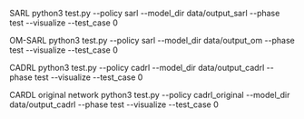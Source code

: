 SARL
python3 test.py --policy sarl --model_dir data/output_sarl --phase test --visualize --test_case 0

OM-SARL
python3 test.py --policy sarl --model_dir data/output_om --phase test --visualize --test_case 0

CADRL
python3 test.py --policy cadrl --model_dir data/output_cadrl --phase test --visualize --test_case 0

CARDL original network
python3 test.py --policy cadrl_original --model_dir data/output_cadrl --phase test --visualize --test_case 0

